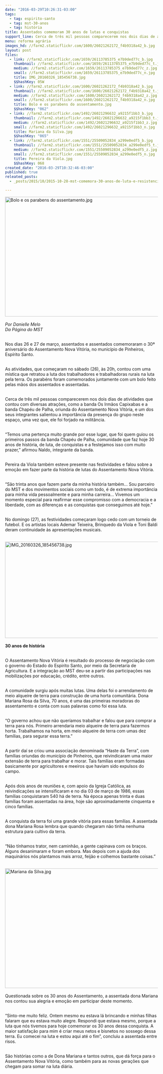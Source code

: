 ```yaml
---
date: "2016-03-29T10:26:31-03:00"
tags:
  - tag: espirito-santo
  - tag: mst-30-anos
  - tag: história
title: Assentados comemoram 30 anos de lutas e conquistas
support_line: Cerca de três mil pessoas comparecerem nos dois dias de atividades que contou com diversas atrações
menu: reforma agrária
images_hd: //farm2.staticflickr.com/1600/26021262172_f4b9318a42_b.jpg
layout: post
files:
  - link: //farm2.staticflickr.com/1659/26113785375_e7b9ded77c_b.jpg
    thumbnail: //farm2.staticflickr.com/1659/26113785375_e7b9ded77c_t.jpg
    medium: //farm2.staticflickr.com/1659/26113785375_e7b9ded77c_z.jpg
    small: //farm2.staticflickr.com/1659/26113785375_e7b9ded77c_n.jpg
    title: IMG_20160326_185456738.jpg
    $$hashKey: 05W
  - link: //farm2.staticflickr.com/1600/26021262172_f4b9318a42_b.jpg
    thumbnail: //farm2.staticflickr.com/1600/26021262172_f4b9318a42_t.jpg
    medium: //farm2.staticflickr.com/1600/26021262172_f4b9318a42_z.jpg
    small: //farm2.staticflickr.com/1600/26021262172_f4b9318a42_n.jpg
    title: Bolo e os parabens do assentamento.jpg
    $$hashKey: "062"
  - link: //farm2.staticflickr.com/1492/26021296632_a9215f1bb3_b.jpg
    thumbnail: //farm2.staticflickr.com/1492/26021296632_a9215f1bb3_t.jpg
    medium: //farm2.staticflickr.com/1492/26021296632_a9215f1bb3_z.jpg
    small: //farm2.staticflickr.com/1492/26021296632_a9215f1bb3_n.jpg
    title: Mariana da Silva.jpg
    $$hashKey: "065"
  - link: //farm2.staticflickr.com/1551/25509052834_a299e0edf5_b.jpg
    thumbnail: //farm2.staticflickr.com/1551/25509052834_a299e0edf5_t.jpg
    medium: //farm2.staticflickr.com/1551/25509052834_a299e0edf5_z.jpg
    small: //farm2.staticflickr.com/1551/25509052834_a299e0edf5_n.jpg
    title: Pereira da Viola.jpg
    $$hashKey: 068
created_date: "2016-03-29T10:32:46-03:00"
published: true
releated_posts:
  - _posts/2015/10/2015-10-28-mst-comemora-30-anos-de-luta-e-resistencia-do-es.md

---
```

<p><img alt="Bolo e os parabens do assentamento.jpg" height="394" src="//farm2.staticflickr.com/1600/26021262172_f4b9318a42_b.jpg" width="700" /><br />
<br />
<em>Por Danielle Melo<br />
Da P&aacute;gina do MST</em></p>

<p><br />
Nos dias 26 e 27 de mar&ccedil;o, assentados e assentados comemoraram o 30&ordf; anivers&aacute;rio do Assentamento Nova Vit&oacute;ria, no munic&iacute;pio de Pinheiros, Esp&iacute;rito Santo.</p>

<p><br />
As atividades, que come&ccedil;aram no s&aacute;bado (26), &agrave;s 20h, contou com uma m&iacute;stica que retratou a luta dos trabalhadores e trabalhadoras rurais na luta pela terra. Os parab&eacute;ns foram comemorados juntamente com um bolo feito pelas m&atilde;os dos assentados e assentadas.</p>

<p><br />
Cerca de tr&ecirc;s mil pessoas comparecerem nos dois dias de atividades que contou com diversas atra&ccedil;&otilde;es, como a banda Os Irm&atilde;os Capixabas e a banda Chap&eacute;u de Palha, oriunda do Assentamento Nova Vit&oacute;ria, e um dos seus integrantes salientou a import&acirc;ncia da presen&ccedil;a do grupo neste espa&ccedil;o, uma vez que, ele foi forjado na milit&acirc;ncia.</p>

<p><br />
&ldquo;Temos uma perten&ccedil;a muito grande por esse lugar, que foi quem guiou os primeiros passos da banda Chap&eacute;u de Palha, comunidade que faz hoje 30 anos de hist&oacute;ria, de luta, de conquistas e a festejamos isso com muito prazer,&rdquo; afirmou Naldo, integrante da banda.</p>

<p><br />
Pereira da Viola tamb&eacute;m esteve presente nas festividades e falou sobre a emo&ccedil;&atilde;o em fazer parte da hist&oacute;ria de lutas do Assentamento Nova Vit&oacute;ria.</p>

<p><br />
&ldquo;S&atilde;o trinta anos que fazem parte da minha hist&oacute;ria tamb&eacute;m... Sou parceiro do MST e dos movimentos sociais como um todo, &eacute; de extrema import&acirc;ncia para minha vida pessoalmente e para minha carreira... Vivemos um momento especial para reafirmar esse compromisso com a democracia e a liberdade, com as diferen&ccedil;as e as conquistas que conseguimos at&eacute; hoje.&rdquo;</p>

<p><br />
No domingo (27), as festividades come&ccedil;aram logo cedo com um torneio de futebol. E os artistas locais Ademar Teixeira, Brinquedo da Viola e Toni Baldi deram continuidade &agrave;s apresenta&ccedil;&otilde;es musicais.<br />
&nbsp;</p>

<p><img alt="IMG_20160326_185456738.jpg" height="317" src="//farm2.staticflickr.com/1659/26113785375_e7b9ded77c_b.jpg" width="700" /><br />
<br />
<strong>30 anos de hist&oacute;ria</strong></p>

<p><br />
O Assentamento Nova Vit&oacute;ria &eacute; resultado do processo de negocia&ccedil;&atilde;o com o governo do Estado do Espirito Santo, por meio da Secretaria de Agricultura. E a integra&ccedil;&atilde;o ao MST deu-se a partir das participa&ccedil;&otilde;es nas mobiliza&ccedil;&otilde;es por educa&ccedil;&atilde;o, cr&eacute;dito, entre outros.</p>

<p><br />
A comunidade surgiu ap&oacute;s muitas lutas. Uma delas foi o arrendamento de meio alqueire de terra para constru&ccedil;&atilde;o de uma horta comunit&aacute;ria. Dona Mariana Rosa da Silva, 70 anos, &eacute; uma das primeiras moradoras do assentamento e conta com suas palavras como foi essa luta.</p>

<p><br />
&ldquo;O governo achou que n&atilde;o quer&iacute;amos trabalhar e falou que para comprar a terra para n&oacute;s. Primeiro arrendaria meio alqueire de terra para fazermos horta. Trabalhamos na horta, em meio alqueire de terra com umas dez fam&iacute;lias, para segurar essa terra.&rdquo;&nbsp;</p>

<p><br />
A partir da&iacute; se criou uma associa&ccedil;&atilde;o denominada &ldquo;Haste da Terra&rdquo;, com fam&iacute;lias oriundas do munic&iacute;pio de Pinheiros, que reivindicaram uma maior extens&atilde;o de terra para trabalhar e morar. Tais fam&iacute;lias eram formadas basicamente por agricultores e meeiros que haviam sido expulsos do campo.</p>

<p><br />
Ap&oacute;s dois anos de reuni&otilde;es e, com apoio da Igreja Cat&oacute;lica, as reivindica&ccedil;&otilde;es se intensificaram e no dia 03 de mar&ccedil;o de 1986, essas fam&iacute;lias conquistaram 540 h&aacute; de terra. Na &eacute;poca apenas trinta e duas fam&iacute;lias foram assentadas na &aacute;rea, hoje s&atilde;o aproximadamente cinquenta e cinco fam&iacute;lias.</p>

<p><br />
A conquista da terra foi uma grande vit&oacute;ria para essas fam&iacute;lias. A assentada dona Mariana Rosa lembra que quando chegaram n&atilde;o tinha nenhuma estrutura para cultivo da terra.</p>

<p><br />
&ldquo;N&atilde;o t&iacute;nhamos trator, nem caminh&atilde;o, a gente capinava com os bra&ccedil;os. Alguns desanimaram e foram embora. Mas depois com a ajuda dos maquin&aacute;rios n&oacute;s plantamos mais arroz, feij&atilde;o e colhemos bastante coisas.&rdquo;<br />
&nbsp;</p>

<p><img alt="Mariana da Silva.jpg" height="394" src="//farm2.staticflickr.com/1492/26021296632_a9215f1bb3_b.jpg" width="700" /><br />
<br />
Questionada sobre os 30 anos do Assentamento, a assentada dona Mariana nos contou sua alegria e emo&ccedil;&atilde;o em participar deste momento.</p>

<p><br />
&ldquo;Sinto-me muito feliz. Ontem mesmo eu estava l&aacute; brincando e minhas filhas falaram que eu estava muito alegre. Respondi que estava mesmo, porque a luta que n&oacute;s tivemos para hoje comemorar os 30 anos dessa conquista. A maior satisfa&ccedil;&atilde;o para mim &eacute; criar meus netos e bisnetos no sossego dessa terra. Eu comecei na luta e estou aqui at&eacute; o fim&rdquo;, concluiu a assentada entre risos.</p>

<p><br />
S&atilde;o hist&oacute;rias como a de Dona Mariana e tantos outros, que d&aacute; for&ccedil;a para o Assentamento Nova Vit&oacute;ria, como tamb&eacute;m para as novas gera&ccedil;&otilde;es que chegam para somar na luta di&aacute;ria.</p>
